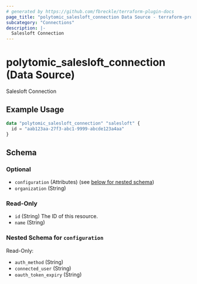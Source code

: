 ```yaml
---
# generated by https://github.com/fbreckle/terraform-plugin-docs
page_title: "polytomic_salesloft_connection Data Source - terraform-provider-polytomic"
subcategory: "Connections"
description: |-
  Salesloft Connection
---
```


# polytomic_salesloft_connection (Data Source)

Salesloft Connection

## Example Usage

```terraform
data "polytomic_salesloft_connection" "salesloft" {
  id = "aab123aa-27f3-abc1-9999-abcde123a4aa"
}
```

<!-- schema generated by tfplugindocs -->
## Schema

### Optional

- `configuration` (Attributes) (see [below for nested schema](#nestedatt--configuration))
- `organization` (String)

### Read-Only

- `id` (String) The ID of this resource.
- `name` (String)

<a id="nestedatt--configuration"></a>
### Nested Schema for `configuration`

Read-Only:

- `auth_method` (String)
- `connected_user` (String)
- `oauth_token_expiry` (String)


